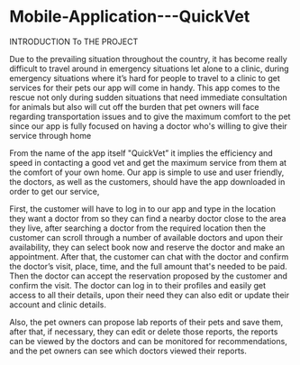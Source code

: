 # Mobile-Application---QuickVet

INTRODUCTION To THE PROJECT

Due to the prevailing situation throughout the country, it has become really difficult to travel around in emergency situations let alone to a clinic, during emergency situations where it’s hard for people to travel to a clinic to get services for their pets our app will come in handy.
This app comes to the rescue not only during sudden situations that need immediate consultation for animals but also will cut off the burden that pet owners will face regarding transportation issues and to give the maximum comfort to the pet since our app is fully focused on having a doctor who's willing to give their service through home 

From the name of the app itself "QuickVet” it implies the efficiency and speed in contacting a good vet and get the maximum service from them at the comfort of your own home. Our app is simple to use and user friendly, the doctors, as well as the customers, should have the app downloaded in order to get our service, 

First, the customer will have to log in to our app and type in the location they want a doctor from so they can find a nearby doctor close to the area they live, after searching a doctor from the required location then the customer can scroll through a number of available doctors and upon their availability, they can select book now and reserve the doctor and make an appointment. After that, the customer can chat with the doctor and confirm the doctor’s visit, place, time, and the full amount that's needed to be paid. Then the doctor can accept the reservation proposed by the customer and confirm the visit. The doctor can log in to their profiles and easily get access to all their details, upon their need they can also edit or update their account and clinic details.

Also, the pet owners can propose lab reports of their pets and save them, after that, if necessary, they can edit or delete those reports, the reports can be viewed by the doctors and can be monitored for recommendations, and the pet owners can see which doctors viewed their reports.

